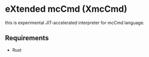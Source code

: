 # eXtended mcCmd (XmcCmd)

this is experimental JIT-accelerated interpreter for mcCmd language.

## Requirements

- Rust

